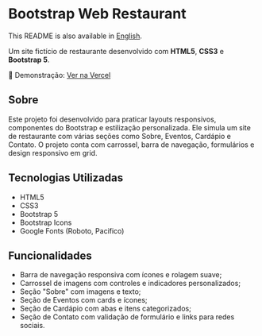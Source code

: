 <h1>Bootstrap Web Restaurant</h1>
<p>
    This README is also available in  <a href="./README.md">English</a>.
</p>
<p>
    Um site fictício de restaurante desenvolvido com <strong>HTML5</strong>, <strong>CSS3</strong> e <strong>Bootstrap 5</strong>.
</p>
<p>
    🔗 Demonstração: <a href="https://modulo14-projeto3.vercel.app" target="_blank">Ver na Vercel</a>
</p>
<h2>Sobre</h2>
<p>
    Este projeto foi desenvolvido para praticar layouts responsivos, componentes do Bootstrap e
    estilização personalizada. Ele simula um site de restaurante com várias seções como Sobre,
    Eventos, Cardápio e Contato. O projeto conta com carrossel, barra de navegação, formulários
    e design responsivo em grid.
</p>
<h2>Tecnologias Utilizadas</h2>
<ul>
    <li>HTML5</li>
    <li>CSS3</li>
    <li>Bootstrap 5</li>
    <li>Bootstrap Icons</li>
    <li>Google Fonts (Roboto, Pacifico)</li>
</ul>
<h2>Funcionalidades</h2>
<ul>
    <li>Barra de navegação responsiva com ícones e rolagem suave;</li>
    <li>Carrossel de imagens com controles e indicadores personalizados;</li>
    <li>Seção "Sobre" com imagens e texto;</li>
    <li>Seção de Eventos com cards e ícones;</li>
    <li>Seção de Cardápio com abas e itens categorizados;</li>
    <li>Seção de Contato com validação de formulário e links para redes sociais.</li>
</ul>
